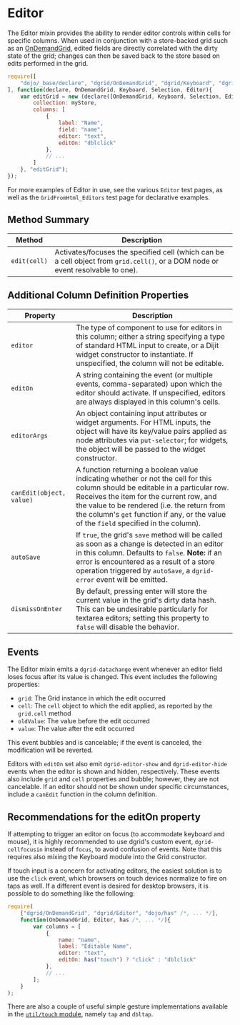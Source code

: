 # Editor

The Editor mixin provides the ability to render editor controls within cells
for specific columns. When used in conjunction with a store-backed grid such as an
[OnDemandGrid](../core-components/OnDemandList-and-OnDemandGrid.md#ondemandgrid),
edited fields are directly correlated with the dirty state of the grid; changes
can then be saved back to the store based on edits performed in the grid.

```js
require([
    "dojo/_base/declare", "dgrid/OnDemandGrid", "dgrid/Keyboard", "dgrid/Selection", "dgrid/Editor"
], function(declare, OnDemandGrid, Keyboard, Selection, Editor){
    var editGrid = new (declare([OnDemandGrid, Keyboard, Selection, Editor]))({
        collection: myStore,
        columns: [
            {
                label: "Name",
                field: "name",
                editor: "text",
                editOn: "dblclick"
            },
            // ...
        ]
    }, "editGrid");
});
```

For more examples of Editor in use, see the various `Editor` test pages, as well
as the `GridFromHtml_Editors` test page for declarative examples.

## Method Summary

Method | Description
------ | -----------
`edit(cell)` | Activates/focuses the specified cell (which can be a cell object from `grid.cell()`, or a DOM node or event resolvable to one).

## Additional Column Definition Properties

Property | Description
-------- | -----------
`editor` | The type of component to use for editors in this column; either a string specifying a type of standard HTML input to create, or a Dijit widget constructor to instantiate.  If unspecified, the column will not be editable.
`editOn` | A string containing the event (or multiple events, comma-separated) upon which the editor should activate.  If unspecified, editors are always displayed in this column's cells.
`editorArgs` | An object containing input attributes or widget arguments.  For HTML inputs, the object will have its key/value pairs applied as node attributes via `put-selector`; for widgets, the object will be passed to the widget constructor.
`canEdit(object, value)` | A function returning a boolean value indicating whether or not the cell for this column should be editable in a particular row.  Receives the item for the current row, and the value to be rendered (i.e. the return from the column's `get` function if any, or the value of the `field` specified in the column).
`autoSave` | If `true`, the grid's `save` method will be called as soon as a change is detected in an editor in this column.  Defaults to `false`. **Note:** if an error is encountered as a result of a store operation triggered by `autoSave`, a `dgrid-error` event will be emitted.
`dismissOnEnter` | By default, pressing enter will store the current value in the grid's dirty data hash.  This can be undesirable particularly for textarea editors; setting this property to `false` will disable the behavior.

## Events

The Editor mixin emits a `dgrid-datachange` event whenever an editor field
loses focus after its value is changed. This event includes the following
properties:

* `grid`: The Grid instance in which the edit occurred
* `cell`: The `cell` object to which the edit applied, as reported by the
  `grid.cell` method
* `oldValue`: The value before the edit occurred
* `value`: The value after the edit occurred

This event bubbles and is cancelable; if the event is canceled, the modification
will be reverted.

Editors with `editOn` set also emit `dgrid-editor-show` and `dgrid-editor-hide`
events when the editor is shown and hidden, respectively. These events also
include `grid` and `cell` properties and bubble; however, they are not
cancelable. If an editor should not be shown under specific circumstances,
include a `canEdit` function in the column definition.

## Recommendations for the editOn property

If attempting to trigger an editor on focus (to accommodate keyboard and mouse),
it is highly recommended to use dgrid's custom event, `dgrid-cellfocusin`
instead of `focus`, to avoid confusion of events. Note that this requires also
mixing the Keyboard module into the Grid constructor.

If touch input is a concern for activating editors, the easiest solution is to
use the `click` event, which browsers on touch devices normalize to fire on
taps as well. If a different event is desired for desktop browsers, it is
possible to do something like the following:

```js
require(
    ["dgrid/OnDemandGrid", "dgrid/Editor", "dojo/has" /*, ... */],
    function(OnDemandGrid, Editor, has /*, ... */){
        var columns = [
            {
                name: "name",
                label: "Editable Name",
                editor: "text",
                editOn: has("touch") ? "click" : "dblclick"
            },
            // ...
        ];
    }
);
```

There are also a couple of useful simple gesture implementations available in
the [`util/touch` module](../utilities/touch.md), namely `tap` and `dbltap`.